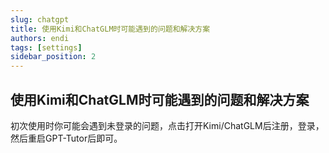 ```yaml
---
slug: chatgpt
title: 使用Kimi和ChatGLM时可能遇到的问题和解决方案
authors: endi
tags: [settings]
sidebar_position: 2
---
```


## 使用Kimi和ChatGLM时可能遇到的问题和解决方案


初次使用时你可能会遇到未登录的问题，点击打开Kimi/ChatGLM后注册，登录，然后重启GPT-Tutor后即可。

